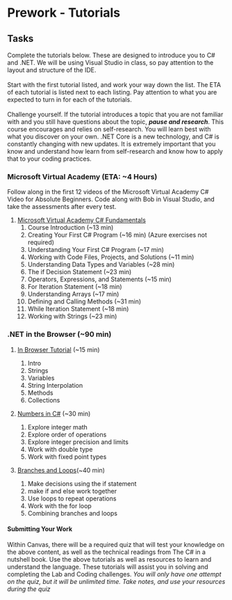 # Prework - Tutorials

## Tasks
Complete the tutorials below. These are designed to introduce you to C# and .NET. We will be using Visual Studio in class, so pay attention to the layout and structure of the IDE. <br /> <br />
Start with the first tutorial listed, and work your way down the list. The ETA of each tutorial is listed next to each listing. 
Pay attention to what you are expected to turn in for each of the tutorials. 
<br /> <br />
Challenge yourself. If the tutorial introduces a topic that you are not familiar with and you still have questions about the topic, 
***pause and research***. This course encourages and relies on self-research. You will learn best with what you discover on your own. 
.NET Core is a new technology, and C# is constantly changing with new updates. It is extremely important that you know and understand how learn from self-research and know how to apply that to your coding practices. 

### Microsoft Virtual Academy (ETA: ~4 Hours)
Follow along in the first 12 videos of the Microsoft Virtual Academy C# Video for Absolute Beginners. 
Code along with Bob in Visual Studio, and take the assessments after every test.
1. [Microsoft Virtual Academy C# Fundamentals](https://mva.microsoft.com/en-us/training-courses/c-fundamentals-for-absolute-beginners-16169)
	1. Course Introduction (~13 min)
	2. Creating Your First C# Program (~16 min) (Azure exercises not required)
	3. Understanding Your First C# Program (~17 min)
	4. Working with Code Files, Projects, and Solutions (~11 min)
	5. Understanding Data Types and Variables (~28 min)
	6. The if Decision Statement (~23 min)
	7. Operators, Expressions, and Statements (~15 min)
	8. For Iteration Statement (~18 min)
	9. Understanding Arrays (~17 min)
	10. Defining and Calling Methods (~31 min)
	11. While Iteration Statement (~18 min)
	12. Working with Strings (~23 min)


### .NET in the Browser (~90 min)

1. [In Browser Tutorial](https://www.microsoft.com/net/learn/in-browser-tutorial/1) (~15 min)
	1. Intro
	2. Strings
	3. Variables
	4. String Interpolation
	5. Methods
	6. Collections

2. [Numbers in C#](https://docs.microsoft.com/en-us/dotnet/csharp/quick-starts/numbers-in-csharp) (~30 min)
	1. Explore integer math
	2. Explore order of operations
	3. Explore integer precision and limits
	4. Work with double type
	5. Work with fixed point types

3. [Branches and Loops](https://docs.microsoft.com/en-us/dotnet/csharp/quick-starts/branches-and-loops)(~40 min)
	1. Make decisions using the if statement
	2. make if and else work together
	3. Use loops to repeat operations
	4. Work with the for loop
	5. Combining branches and loops
	

#### Submitting Your Work
Within Canvas, there will be a required quiz that will test your knowledge on the above content, as well as the technical readings from 
The C# in a nutshell book. Use the above tutorials as well as resources to learn and understand the language. These tutorials will assist you in
solving and completing the Lab and Coding challenges. *You will only have one attempt on the quiz, but it will be unlimited time. Take notes, and use your resources
during the quiz*